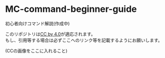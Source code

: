 # MC-command-beginner-guide
初心者向けコマンド解説(作成中)  

このリポジトリは[CC by 4.0](https://creativecommons.org/licenses/by/4.0/deed.ja)が適応されます。  
もし、引用等する場合は必ずここへのリンク等を記載するようにお願いします。  

(CCの画像をここに入れること)  
